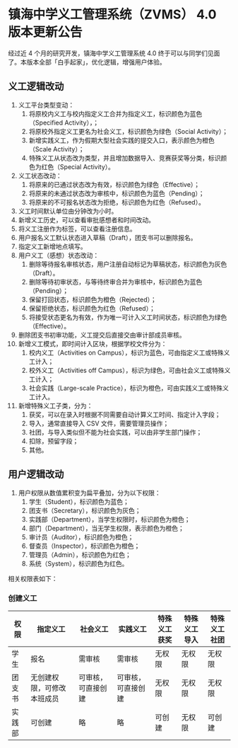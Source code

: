 # 镇海中学义工管理系统（ZVMS） 4.0 版本更新公告

经过近 4 个月的研究开发，镇海中学义工管理系统 4.0 终于可以与同学们见面了。本版本全部「白手起家」，优化逻辑，增强用户体验。

## 义工逻辑改动

1. 义工平台类型变动：
    1. 将原校内义工与校内指定义工合并为指定义工，标识颜色为蓝色（Specified Activity），；
    2. 将原校外指定义工更名为社会义工，标识颜色为绿色（Social Activity）；
    3. 新增实践义工，作为假期大型社会实践的提交入口，表示颜色为橙色（Scale Activity）；
    4. 特殊义工从状态改为类型，并且增加数据导入、竞赛获奖等分类，标识颜色为红色（Special Activity）。
2. 义工状态改动：
    1. 将原来的已通过状态改为有效，标识颜色为绿色（Effective）；
    2. 将原来的未通过状态改为审核中，标识颜色为蓝色（Pending）；
    3. 将原来的不可报名状态改为拒绝，标识颜色为红色（Refused）。
3. 义工时间默认单位由分钟改为小时。
4. 新增义工历史，可以查看审批感想者和时间改动。
5. 将义工注册作为标签，可以查看注册信息。
6. 用户报名义工默认状态进入草稿（Draft），团支书可以删除报名。
7. 指定义工新增地点填写。
8. 用户义工（感想）状态改动：
    1. 删除等待报名审核状态，用户注册自动标记为草稿状态，标识颜色为灰色（Draft）。
    2. 删除等待初审状态，与等待终审合并为审核中，标识颜色为蓝色（Pending）；
    3. 保留打回状态，标识颜色为橙色（Rejected）；
    4. 保留拒绝状态，标识颜色为红色（Refused）；
    5. 将接受状态更名为有效，作为唯一可计入义工时间状态，标识颜色为绿色（Effective）。
9. 删除团支书初审功能，义工提交后直接交由审计部成员审核。
10. 新增义工模式，即时间计入区块，根据学校文件分为：
    1. 校内义工（Activities on Campus），标识为蓝色，可由指定义工或特殊义工计入；
    2. 校外义工（Activities off Campus），标识为绿色，可由社会义工或特殊义工计入；
    3. 社会实践（Large-scale Practice），标识为橙色，可由实践义工或特殊义工计入。
11. 新增特殊义工子类，分为：
    1. 获奖，可以在录入时根据不同需要自动计算义工时间、指定计入字段；
    2. 导入，通常直接导入 CSV 文件，需要管理员操作；
    3. 社团，与导入类似但不能为社会实践，可以由非学生部门操作；
    4. 扣除，预留字段；
    5. 其他。

## 用户逻辑改动

1. 用户权限从数值累积变为扁平叠加，分为以下权限：
    1. 学生（Student），标识颜色为蓝色；
    2. 团支书（Secretary），标识颜色为灰色；
    3. 实践部（Department），当学生权限时，标识颜色为橙色；
    4. 部门（Department），当无学生权限，表示颜色为橙色；
    5. 审计员（Auditor），标识颜色为橙色；
    6. 督查员（Inspector），标识颜色为橙色；
    7. 管理员（Admin），标识颜色为红色；
    8. 系统（System），标识颜色为红色。

相关权限表如下：
    
### 创建义工
    
| 权限 | 指定义工 | 社会义工 | 实践义工 | 特殊义工获奖 | 特殊义工导入 | 特殊义工社团 |
| --- | --- | --- | --- | --- | --- | --- |
| 学生 | 报名 | 需审核 | 需审核 | 无权限 | 无权限 | 无权限 |
| 团支书 | 无创建权限，可修改本班成员 | 可审核，可直接创建 | 可审核，可直接创建 | 无权限 | 无权限 | 无权限 |
| 实践部 | 可创建 | 略 | 略 | 可创建 | 无权限 | 可创建 |